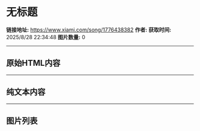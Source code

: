 # 无标题

**链接地址:** https://www.xiami.com/song/1776438382
**作者:** 
**获取时间:** 2025/8/28 22:34:48
**图片数量:** 0

---

## 原始HTML内容



---

## 纯文本内容



---

## 图片列表


